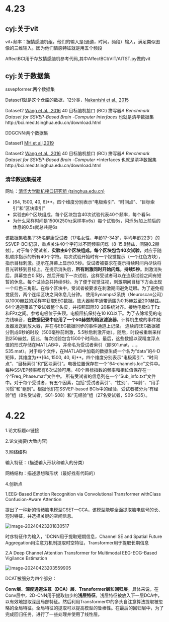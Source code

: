 # 4.23

## cyj:关于vit

vit+频率：据情感脑机组，他们的输入是(通道，时间，频段）输入，满足类似图像的三维输入。因为他们情感特征就是用五个频段

AffectBCI用于存放情感脑机参考代码,其中AffectBCI/VIT/AITST.py做的vit

## cyj:关于数据集

ssvepformer:两个数据集

Dataset1就是这个仓库的数据，12分类，[Nakanishi et al., 2015](https://www.sciencedirect.com/science/article/pii/S0893608023002319#b28)

Dataset2 [Wang et al., 2016](https://www.sciencedirect.com/science/article/pii/S0893608023002319#b42) 40 目标脑机接口 (BCI) 拼写器*A* *Benchmark* *Dataset* *for*  *SSVEP*-*Based*  *Brain* -*Computer* *Interfaces* 也就是清华数据集http://bci.med.tsinghua.edu.cn/download.html


DDGCNN:两个数据集

Dataset1 [MH et all,2019](https://academic.oup.com/gigascience/article/8/5/giz002/5304369)

Dataset2 [Wang et al., 2016](https://www.sciencedirect.com/science/article/pii/S0893608023002319#b42) 40 目标脑机接口 (BCI) 拼写器*A* *Benchmark* *Dataset* *for*  *SSVEP*-*Based*  *Brain* -*Computer* *Interfaces 也就是清华数据集http://bci.med.tsinghua.edu.cn/download.html

### 清华数据集描述

网址：[清华大学脑机接口研究组 (tsinghua.edu.cn)](http://bci.med.tsinghua.edu.cn/download.html)

* [64, 1500, 40, 6]**。四个维度分别表示“电极索引”、“时间点”、“目标索引”和“区块索引”
* 实验由6个区块组成。每个区块包含40次试验代表40个频率，每个看5s
* 为什么采样时间是1500(250hz采样率x6s）每个试验6s，闪烁5s加上前后的休息的0.5s就总共是6s

该数据集收集了35名健康受试者（17名女性，年龄17-34岁，平均年龄22岁）的SSVEP-BCI记录，重点关注40个字符以不同频率闪烁（8-15.8赫兹，间隔0.2赫兹）。对于每个受试者，**实验由6个区块组成。每个区块包含40次试验**，对应于随机顺序指示的所有40个字符。每次试验开始时有一个视觉提示（一个红色方块），指示目标刺激。提示在屏幕上显示0.5秒。受试者被要求在提示持续时间内尽快将目光转移到目标上。在提示消失后，**所有刺激同时开始闪烁，持续5秒**。刺激消失后，屏幕空白0.5秒，然后开始下一次试验，这样受试者可以在连续试验之间有短暂的休息。每个试验总共持续6秒。为了便于视觉注视，刺激期间目标下方会出现一个红色三角形。在每个区块中，受试者被要求在刺激期间避免眨眼。为了避免视觉疲劳，两个连续区块之间休息几分钟。
使用Synamps2系统（Neuroscan公司）以1000赫兹的采样率获取EEG数据。放大器频率通带范围为0.15赫兹至200赫兹。64个通道覆盖了受试者整个头皮，并按照国际10-20系统对齐。接地电极位于Fz和FPz之间。参考电极位于头顶。电极阻抗保持在10 KΩ以下。为了去除常见的电力线噪音，**在数据记录中应用了一个50赫兹的陷波滤波器**。计算机生成的事件触发器发送到放大器，并在与EEG数据同步的事件通道上记录。
连续的EEG数据被分割成6秒的时段（500毫秒前刺激，5.5秒后刺激开始）。随后，时段被重新采样到250赫兹。因此，每次试验包含1500个时间点。最后，这些数据以双精度浮点值的形式存储在MATLAB中，并命名为受试者索引（即S01.mat，…，S35.mat）。对于每个文件，在MATLAB中加载的数据生成一个名为“data”的4-D矩阵，其维度为**[64, 1500, 40, 6]**。四个维度分别表示“电极索引”、“时间点”、“目标索引”和“区块索引”。电极位置保存在一个“64-channels.loc”文件中。每种SSVEP频率都有6次试验可用。40个目标指数的频率和相位值保存在一个“Freq_Phase.mat”文件中。
所有受试者的信息列在一个“Sub_info.txt”文件中。对于每个受试者，有五个因素，包括“受试者索引”、“性别”、“年龄”、“用手习惯”和“组别”。根据他们在SSVEP-based BCIs中的经验，受试者被分为“有经验”组（8名受试者，S01-S08）和“无经验”组（27名受试者，S09-S35）。


# 4.22

1.论文标题or链接

2.论文摘要(大致内容)

3.网络结构

输入特征：（描述输入形状和输入的分类）

网络结构：描述思想和形状（最好找有代码的）

4.创新点

1.EEG-Based Emotion Recognition via Convolutional Transformer withClass Confusion-Aware Attention

提出了一种新的情绪脑电模型CSET—CCA，该模型能够全面提取脑电信号的长、短时特征，并选择关键的空间信息。

![image-20240423201830517](F:\DL_Classifier\Misc\image-20240423201830517.png)

时序特征作为输入，1DCNN用于提取短期信息，Channel SE and Spatial Future Aggregation用注意力机制提取时空特征，Transformer用于提取长期信息

2.A Deep Channel Attention Transformer for Multimodal EEG-EOG-Based Vigilance Estimation

![image-20240423203559905](F:\DL_Classifier\Misc\image-20240423203559905.png)

DCAT被细分为四个部分：

**Conv层**、**深度通道注意（DCA）层**、**Transformer层**和**回归层**。具体来说，在Conv层中，2D-CNN用于提取初步的**浅层特征**。浅层特征被放入下一层DCA中，以有效地提取深层局部特征。然后利用Transformer中的多头自注意算法提取被忽略的全局特征。全局特征的提取可以提高模型的鲁棒性。在最后的回归层中，为了完成回归任务，进行了一些处理并使用了线性层。